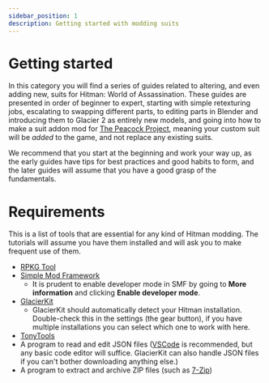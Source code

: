 ```yaml
---
sidebar_position: 1
description: Getting started with modding suits
---
```


# Getting started

In this category you will find a series of guides related to altering, and even adding new, suits for Hitman: World of Assassination. These guides are presented in order of beginner to expert, starting with simple retexturing jobs, escalating to swapping different parts, to editing parts in Blender and introducing them to Glacier 2 as entirely new models, and going into how to make a suit addon mod for [The Peacock Project](https://thepeacockproject.org/), meaning your custom suit will be _added_ to the game, and not replace any existing suits.

We recommend that you start at the beginning and work your way up, as the early guides have tips for best practices and good habits to form, and the later guides will assume that you have a good grasp of the fundamentals.

# Requirements

This is a list of tools that are essential for any kind of Hitman modding. The tutorials will assume you have them installed and will ask you to make frequent use of them.

-   [RPKG Tool](../../../rpkg)
-   [Simple Mod Framework](https://github.com/atampy25/simple-mod-framework/releases/latest)
    -   It is prudent to enable developer mode in SMF by going to **More information** and clicking **Enable developer mode**.
-   [GlacierKit](https://github.com/atampy25/glacierkit/releases/latest)
    -   GlacierKit should automatically detect your Hitman installation. Double-check this in the settings (the gear button), if you have multiple installations you can select which one to work with here.
-   [TonyTools](https://github.com/AnthonyFuller/TonyTools/releases/latest)
-   A program to read and edit JSON files ([VSCode](https://code.visualstudio.com/Download) is recommended, but any basic code editor will suffice. GlacierKit can also handle JSON files if you can't bother downloading anything else.)
-   A program to extract and archive ZIP files (such as [7-Zip](https://www.7-zip.org/))
